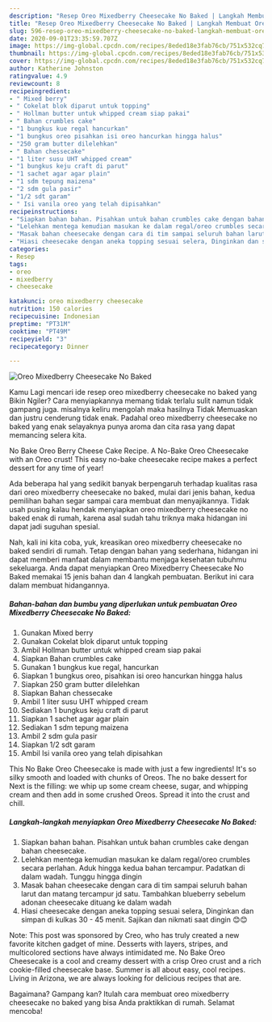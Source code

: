 ```yaml
---
description: "Resep Oreo Mixedberry Cheesecake No Baked | Langkah Membuat Oreo Mixedberry Cheesecake No Baked Yang Enak Banget"
title: "Resep Oreo Mixedberry Cheesecake No Baked | Langkah Membuat Oreo Mixedberry Cheesecake No Baked Yang Enak Banget"
slug: 596-resep-oreo-mixedberry-cheesecake-no-baked-langkah-membuat-oreo-mixedberry-cheesecake-no-baked-yang-enak-banget
date: 2020-09-01T23:35:59.707Z
image: https://img-global.cpcdn.com/recipes/8eded18e3fab76cb/751x532cq70/oreo-mixedberry-cheesecake-no-baked-foto-resep-utama.jpg
thumbnail: https://img-global.cpcdn.com/recipes/8eded18e3fab76cb/751x532cq70/oreo-mixedberry-cheesecake-no-baked-foto-resep-utama.jpg
cover: https://img-global.cpcdn.com/recipes/8eded18e3fab76cb/751x532cq70/oreo-mixedberry-cheesecake-no-baked-foto-resep-utama.jpg
author: Katherine Johnston
ratingvalue: 4.9
reviewcount: 8
recipeingredient:
- " Mixed berry"
- " Cokelat blok diparut untuk topping"
- " Hollman butter untuk whipped cream siap pakai"
- " Bahan crumbles cake"
- "1 bungkus kue regal hancurkan"
- "1 bungkus oreo pisahkan isi oreo hancurkan hingga halus"
- "250 gram butter dilelehkan"
- " Bahan chessecake"
- "1 liter susu UHT whipped cream"
- "1 bungkus keju craft di parut"
- "1 sachet agar agar plain"
- "1 sdm tepung maizena"
- "2 sdm gula pasir"
- "1/2 sdt garam"
- " Isi vanila oreo yang telah dipisahkan"
recipeinstructions:
- "Siapkan bahan bahan. Pisahkan untuk bahan crumbles cake dengan bahan cheesecake."
- "Lelehkan mentega kemudian masukan ke dalam regal/oreo crumbles secara perlahan. Aduk hingga kedua bahan tercampur. Padatkan di dalam wadah. Tunggu hingga dingin"
- "Masak bahan cheesecake dengan cara di tim sampai seluruh bahan larut dan matang tercampur jd satu. Tambahkan blueberry sebelum adonan cheesecake dituang ke dalam wadah"
- "Hiasi cheesecake dengan aneka topping sesuai selera, Dinginkan dan simpan di kulkas 30 - 45 menit. Sajikan dan nikmati saat dingin 😊😊"
categories:
- Resep
tags:
- oreo
- mixedberry
- cheesecake

katakunci: oreo mixedberry cheesecake 
nutrition: 150 calories
recipecuisine: Indonesian
preptime: "PT31M"
cooktime: "PT49M"
recipeyield: "3"
recipecategory: Dinner

---
```



![Oreo Mixedberry Cheesecake No Baked](https://img-global.cpcdn.com/recipes/8eded18e3fab76cb/751x532cq70/oreo-mixedberry-cheesecake-no-baked-foto-resep-utama.jpg)

Kamu Lagi mencari ide resep oreo mixedberry cheesecake no baked yang Bikin Ngiler? Cara menyiapkannya memang tidak terlalu sulit namun tidak gampang juga. misalnya keliru mengolah maka hasilnya Tidak Memuaskan dan justru cenderung tidak enak. Padahal oreo mixedberry cheesecake no baked yang enak selayaknya punya aroma dan cita rasa yang dapat memancing selera kita.

No Bake Oreo Berry Cheese Cake Recipe. A No-Bake Oreo Cheesecake with an Oreo crust! This easy no-bake cheesecake recipe makes a perfect dessert for any time of year!

Ada beberapa hal yang sedikit banyak berpengaruh terhadap kualitas rasa dari oreo mixedberry cheesecake no baked, mulai dari jenis bahan, kedua pemilihan bahan segar sampai cara membuat dan menyajikannya. Tidak usah pusing kalau hendak menyiapkan oreo mixedberry cheesecake no baked enak di rumah, karena asal sudah tahu triknya maka hidangan ini dapat jadi suguhan spesial.


Nah, kali ini kita coba, yuk, kreasikan oreo mixedberry cheesecake no baked sendiri di rumah. Tetap dengan bahan yang sederhana, hidangan ini dapat memberi manfaat dalam membantu menjaga kesehatan tubuhmu sekeluarga. Anda dapat menyiapkan Oreo Mixedberry Cheesecake No Baked memakai 15 jenis bahan dan 4 langkah pembuatan. Berikut ini cara dalam membuat hidangannya.

<!--inarticleads1-->

##### Bahan-bahan dan bumbu yang diperlukan untuk pembuatan Oreo Mixedberry Cheesecake No Baked:

1. Gunakan  Mixed berry
1. Gunakan  Cokelat blok diparut untuk topping
1. Ambil  Hollman butter untuk whipped cream siap pakai
1. Siapkan  Bahan crumbles cake
1. Gunakan 1 bungkus kue regal, hancurkan
1. Siapkan 1 bungkus oreo, pisahkan isi oreo hancurkan hingga halus
1. Siapkan 250 gram butter dilelehkan
1. Siapkan  Bahan chessecake
1. Ambil 1 liter susu UHT whipped cream
1. Sediakan 1 bungkus keju craft di parut
1. Siapkan 1 sachet agar agar plain
1. Sediakan 1 sdm tepung maizena
1. Ambil 2 sdm gula pasir
1. Siapkan 1/2 sdt garam
1. Ambil  Isi vanila oreo yang telah dipisahkan


This No Bake Oreo Cheesecake is made with just a few ingredients! It&#39;s so silky smooth and loaded with chunks of Oreos. The no bake dessert for Next is the filling: we whip up some cream cheese, sugar, and whipping cream and then add in some crushed Oreos. Spread it into the crust and chill. 

<!--inarticleads2-->

##### Langkah-langkah menyiapkan Oreo Mixedberry Cheesecake No Baked:

1. Siapkan bahan bahan. Pisahkan untuk bahan crumbles cake dengan bahan cheesecake.
1. Lelehkan mentega kemudian masukan ke dalam regal/oreo crumbles secara perlahan. Aduk hingga kedua bahan tercampur. Padatkan di dalam wadah. Tunggu hingga dingin
1. Masak bahan cheesecake dengan cara di tim sampai seluruh bahan larut dan matang tercampur jd satu. Tambahkan blueberry sebelum adonan cheesecake dituang ke dalam wadah
1. Hiasi cheesecake dengan aneka topping sesuai selera, Dinginkan dan simpan di kulkas 30 - 45 menit. Sajikan dan nikmati saat dingin 😊😊


Note: This post was sponsored by Creo, who has truly created a new favorite kitchen gadget of mine. Desserts with layers, stripes, and multicolored sections have always intimidated me. No Bake Oreo Cheesecake is a cool and creamy dessert with a crisp Oreo crust and a rich cookie-filled cheesecake base. Summer is all about easy, cool recipes. Living in Arizona, we are always looking for delicious recipes that are. 

Bagaimana? Gampang kan? Itulah cara membuat oreo mixedberry cheesecake no baked yang bisa Anda praktikkan di rumah. Selamat mencoba!
